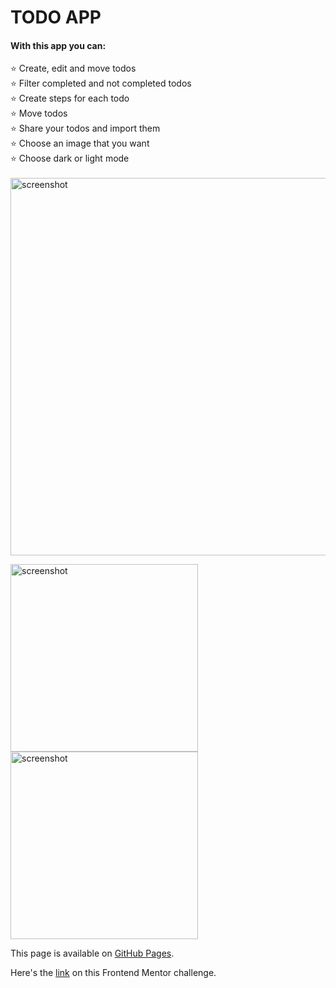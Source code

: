 # TODO APP

<h4>With this app you can:</h4>
⭐️ Create, edit and move todos <br>
⭐️ Filter completed and not completed todos <br>
⭐️ Create steps for each todo <br>
⭐️ Move todos <br>
⭐️ Share your todos and import them <br>
⭐️ Choose an image that you want <br>
⭐️ Choose dark or light mode <br><br>

<img src="https://user-images.githubusercontent.com/94777746/222457606-2eaefc3e-deb8-48dd-99eb-dfe0b9857c6e.png" alt="screenshot" width="604px" />

<img src="https://user-images.githubusercontent.com/94777746/209662717-65c015db-d795-4a59-be0d-faa09e3ab4ae.png" alt="screenshot" width="300px" />     <img src="https://user-images.githubusercontent.com/94777746/209662694-e397b741-c2c4-47d1-a25f-207da32c56c9.png" alt="screenshot" width="300px" />

This page is available on [GitHub Pages](https://seltaria.github.io/todo). <br/>

Here's the [link](https://www.frontendmentor.io/challenges/todo-app-Su1_KokOW) on this Frontend Mentor challenge.
